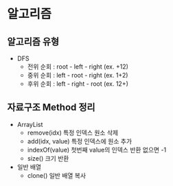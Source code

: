 # 알고리즘

## 알고리즘 유형
- DFS
  - 전위 순회 : root - left - right (ex. +12)
  - 중위 순회 : left - root - right (ex. 1+2)
  - 후위 순회 : left - right - root (ex. 12+)
## 자료구조 Method 정리

- ArrayList
    - remove(idx) 특정 인덱스 원소 삭제
    - add(idx, value) 특정 인덱스에 원소 추가
    - indexOf(value) 첫번째 value의 인덱스 반환 없으면 -1
    - size() 크기 반환
- 일반 배열
  - clone() 일반 배열 복사

